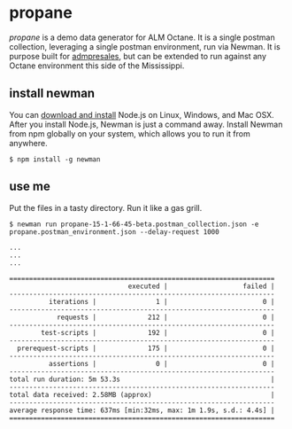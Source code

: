 # propane
*propane* is a demo data generator for ALM Octane. It is a single postman collection, leveraging a single postman environment, run via Newman. It is purpose built for [admpresales](https://hub.docker.com/u/admpresales), but can be extended to run against any Octane environment this side of the Mississippi.

## install newman
You can [download and install](https://nodejs.org/en/download/current/) Node.js on Linux, Windows, and Mac OSX. After you install Node.js, Newman is just a command away. Install Newman from npm globally on your system, which allows you to run it from anywhere.

```
$ npm install -g newman 
```

## use me
Put the files in a tasty directory. Run it like a gas grill.

```
$ newman run propane-15-1-66-45-beta.postman_collection.json -e propane.postman_environment.json --delay-request 1000 

...
...
...

===================================================================
                              executed |                   failed |
-------------------------------------------------------------------
          iterations |               1 |                        0 |
-------------------------------------------------------------------
            requests |             212 |                        0 |
-------------------------------------------------------------------
        test-scripts |             192 |                        0 |
-------------------------------------------------------------------
  prerequest-scripts |             175 |                        0 |
-------------------------------------------------------------------
          assertions |               0 |                        0 |
-------------------------------------------------------------------
total run duration: 5m 53.3s                                      |
-------------------------------------------------------------------
total data received: 2.58MB (approx)                              | 
-------------------------------------------------------------------
average response time: 637ms [min:32ms, max: 1m 1.9s, s.d.: 4.4s] |
===================================================================
```
